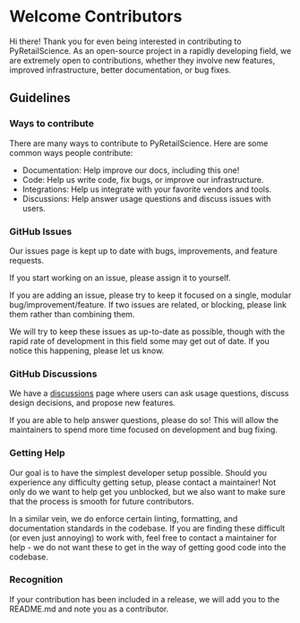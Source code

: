 # Welcome Contributors
Hi there! Thank you for even being interested in contributing to PyRetailScience. As an open-source project in a rapidly developing field, we are extremely open to contributions, whether they involve new features, improved infrastructure, better documentation, or bug fixes.

## Guidelines

### Ways to contribute

There are many ways to contribute to PyRetailScience. Here are some common ways people contribute:

* Documentation: Help improve our docs, including this one!
* Code: Help us write code, fix bugs, or improve our infrastructure.
* Integrations: Help us integrate with your favorite vendors and tools.
* Discussions: Help answer usage questions and discuss issues with users.

### GitHub Issues

Our issues page is kept up to date with bugs, improvements, and feature requests.

If you start working on an issue, please assign it to yourself.

If you are adding an issue, please try to keep it focused on a single, modular bug/improvement/feature. If two issues are related, or blocking, please link them rather than combining them.

We will try to keep these issues as up-to-date as possible, though with the rapid rate of development in this field some may get out of date. If you notice this happening, please let us know.

### GitHub Discussions
We have a [discussions](https://github.com/Data-Simply/pyretailscience/discussions) page where users can ask usage questions, discuss design decisions, and propose new features.

If you are able to help answer questions, please do so! This will allow the maintainers to spend more time focused on development and bug fixing.

### Getting Help
Our goal is to have the simplest developer setup possible. Should you experience any difficulty getting setup, please contact a maintainer! Not only do we want to help get you unblocked, but we also want to make sure that the process is smooth for future contributors.

In a similar vein, we do enforce certain linting, formatting, and documentation standards in the codebase. If you are finding these difficult (or even just annoying) to work with, feel free to contact a maintainer for help - we do not want these to get in the way of getting good code into the codebase.

### Recognition
If your contribution has been included in a release, we will add you to the README.md and note you as a contributor.
